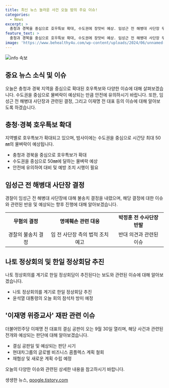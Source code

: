 ```yaml
---
title: 최신 뉴스 놀라운 사건 오늘 밤의 주요 이슈!
categories:
  - News
excerpt: >
  충청과 경북을 중심으로 호우특보 확대, 수도권에 장맛비 예상. 임성근 전 해병대 사단장 무혐의 결정, 특검 필요 주장. 나토 정상회의를 계기로 한일 정상회담 추진 중. 이재명 전 대표의 위증교사 재판은 9월 30일 결심. 현대차, 강남에 조성 중인 GBC 55층 계획 철회, 재협상 예정. #호우특보 #임성근 #나토정상회의 #이재명 #현대차그룹 #글로벌비즈니스콤플렉스
feature_text: >
  충청과 경북을 중심으로 호우특보 확대, 수도권에 장맛비 예상. 임성근 전 해병대 사단장 무혐의 결정, 특검 필요 주장. 나토 정상회의를 계기로 한일 정상회담 추진 중. 이재명 전 대표의 위증교사 재판은 9월 30일 결심. 현대차, 강남에 조성 중인 GBC 55층 계획 철회, 재협상 예정. #호우특보 #임성근 #나토정상회의 #이재명 #현대차그룹 #글로벌비즈니스콤플렉스
image: 'https://www.behealthy4u.com/wp-content/uploads/2024/06/unnamed-file.png'
---
```


<p><img src="https://www.behealthy4u.com/wp-content/uploads/2024/06/unnamed-file.png" alt="info 속보" /></p>

<h2>중요 뉴스 소식 및 이슈</h2>

<p data-ke-size="size16">오늘은 충청과 경북 지역을 중심으로 확대된 호우특보와 다양한 이슈에 대해 살펴보겠습니다. 수도권을 중심으로 물벼락이 예상되는 만큼 안전에 유의하시기 바랍니다. 또한, 임성근 전 해병대 사단장과 관련된 결정, 그리고 이재명 전 대표 등의 이슈에 대해 알아보도록 하겠습니다.</p>

<h2>충청·경북 호우특보 확대</h2>

<p data-ke-size="size16">지역별로 호우특보가 확대되고 있으며, 밤사이에는 수도권을 중심으로 시간당 최대 50㎜의 물벼락이 예상됩니다.</p>

<ul>
    <li>충청과 경북을 중심으로 호우특보가 확대</li>
    <li>수도권을 중심으로 50㎜에 달하는 물벼락 예상</li>
    <li>안전에 유의하여 대비 및 예방 조치 시행이 필요</li>
</ul>

<h2>임성근 전 해병대 사단장 결정</h2>

<p data-ke-size="size16">경찰이 임성근 전 해병대 사단장에 대해 불송치 결정을 내렸으며, 해당 결정에 대한 이슈와 관련된 반응 및 예상되는 향후 진행에 대해 알아보겠습니다.</p>

<table>
   <tr>
      <td style="text-align: center; height: 17px;"><b>무혐의 결정</b></td>
      <td style="text-align: center; height: 17px;"><b>명예훼손 관련 대응</b></td>
      <td style="text-align: center; height: 17px;"><b>박정훈 전 수사단장 반발</b></td>
   </tr>
   <tr>
      <td style="text-align: center; height: 17px;">경찰의 불송치 결정</td>
      <td style="text-align: center; height: 17px;">임 전 사단장 측의 법적 조치 예고</td>
      <td style="text-align: center; height: 17px;">반대 의견과 관련된 이슈</td>
   </tr>
</table>

<h2>나토 정상회의 및 한일 정상회담 추진</h2>

<p data-ke-size="size16">나토 정상회의를 계기로 한일 정상회담이 추진된다는 보도와 관련된 이슈에 대해 알아보겠습니다.</p>

<ul>
    <li>나토 정상회의를 계기로 한일 정상회담 추진</li>
    <li>윤석열 대통령의 오늘 회의 참석차 방미 예정</li>
</ul>

<h2>'이재명 위증교사' 재판 관련 이슈</h2>

<p data-ke-size="size16">더불어민주당 이재명 전 대표의 결심 공판이 오는 9월 30일 열리며, 해당 사건과 관련된 전개와 예상되는 판단에 대해 알아보겠습니다.</p>

<ul>
    <li>결심 공판일 및 예상되는 판단 시기</li>
    <li>현대차그룹의 글로벌 비즈니스 콤플렉스 계획 철회</li>
    <li>재협상 및 새로운 계획 수립 예정</li>
</ul>

<p data-ke-size="size16">오늘의 다양한 이슈와 관련된 상세한 내용을 참고하시기 바랍니다.</p>
생생한 뉴스, <a href="https://qoogle.tistory.com" rel="dofollow">qoogle.tistory.com</a>


